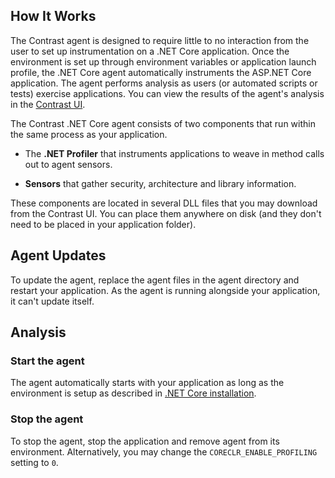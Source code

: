 <!--
title: ".NET Agent Usage"
description: "General Usage of the Contrast .NET Core Agent"
tags: "installation usage agent .NET Core"
-->

## How It Works

The Contrast agent is designed to require little to no interaction from the user to set up instrumentation on a .NET Core application. Once the environment is set up through environment variables or application launch profile, the .NET Core agent automatically instruments the ASP.NET Core application. The agent performs analysis as users (or automated scripts or tests) exercise applications. You can view the results of the agent's analysis in the [Contrast UI](https://app.contrastsecurity.com).

The Contrast .NET Core agent consists of two components that run within the same process as your application.

* The **.NET Profiler** that instruments applications to weave in method calls out to agent sensors. 

* **Sensors** that gather security, architecture and library information. 

These components are located in several DLL files that you may download from the Contrast UI. You can place them anywhere on disk (and they don't need to be placed in your application folder).

## Agent Updates

To update the agent, replace the agent files in the agent directory and restart your application. As the agent is running alongside your application, it can't update itself.

## Analysis

### Start the agent 

The agent automatically starts with your application as long as the environment is setup as described in [.NET Core installation](installation-netcoreinstall.html).  

### Stop the agent 

To stop the agent, stop the application and remove agent from its environment. Alternatively, you may change the `CORECLR_ENABLE_PROFILING` setting to `0`.

